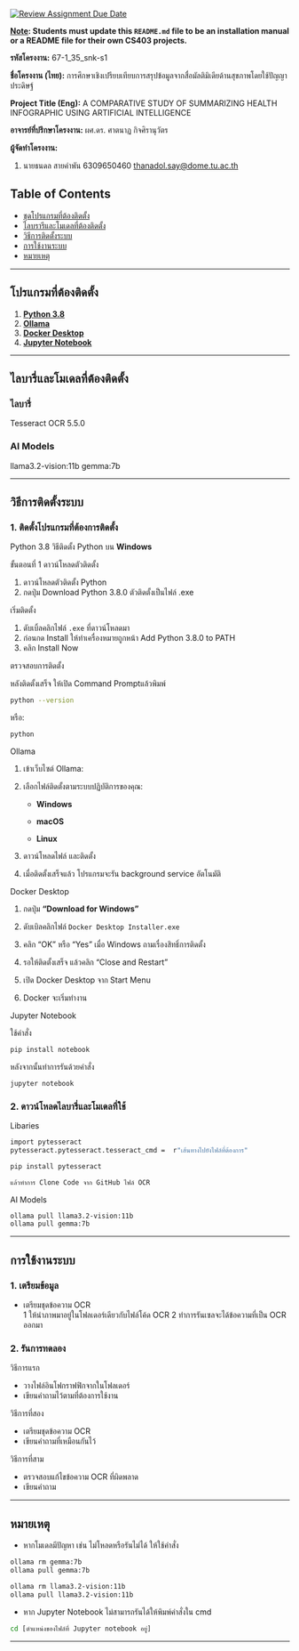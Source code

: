 [![Review Assignment Due Date](https://classroom.github.com/assets/deadline-readme-button-22041afd0340ce965d47ae6ef1cefeee28c7c493a6346c4f15d667ab976d596c.svg)](https://classroom.github.com/a/w8H8oomW)

**<ins>Note</ins>: Students must update this `README.md` file to be an installation manual or a README file for their own CS403 projects.**

**รหัสโครงงาน:** 67-1_35_snk-s1

**ชื่อโครงงาน (ไทย):** การศึกษาเชิงเปรียบเทียบการสรุปข้อมูลจากสื่อมัลติมิเดียด้านสุขภาพโดยใช้ปัญญาประดิษฐ์

**Project Title (Eng):** A COMPARATIVE STUDY OF SUMMARIZING HEALTH INFOGRAPHIC USING ARTIFICIAL INTELLIGENCE

**อาจารย์ที่ปรึกษาโครงงาน:** ผศ.ดร. ศาตนาฏ กิจศิรานุวัตร

**ผู้จัดทำโครงงาน:** 
1. นายธนดล สายคำพัน 6309650460  thanadol.say@dome.tu.ac.th


## Table of Contents

- [ชุดโปรแกรมที่ต้องติดตั้ง](#ชุดโปรแกรมที่ต้องติดตั้ง)
- [ไลบรารีและโมเดลที่ต้องติดตั้ง](#ไลบรารีและโมเดลที่ต้องติดตั้ง)
- [วิธีการติดตั้งระบบ](#วิธีการติดตั้งระบบ)
- [การใช้งานระบบ](#การใช้งานระบบ)
- [หมายเหตุ](#หมายเหตุ)

---

## โปรแกรมที่ต้องติดตั้ง

1. [**Python 3.8**](https://www.python.org/downloads/)
2. [**Ollama**](https://ollama.com/download)
3. [**Docker Desktop**](https://www.docker.com/products/docker-desktop) 
4. [**Jupyter Notebook**](https://jupyter.org/install)

---

##  ไลบารี่และโมเดลที่ต้องติดตั้ง

### ไลบารี่
Tesseract OCR 5.5.0

###  AI Models 
llama3.2-vision:11b
gemma:7b

----------

## วิธีการติดตั้งระบบ

### 1. ติดตั้งโปรแกรมที่ต้องการติดตั้ง

Python 3.8
วิธีติดตั้ง Python บน **Windows**

ขั้นตอนที่ 1 ดาวน์โหลดตัวติดตั้ง
1. ดาวน์โหลดตัวติดตั้ง Python
2.  กดปุ่ม Download Python 3.8.0
    ตัวติดตั้งเป็นไฟล์ .exe
    
เริ่มติดตั้ง

1.  ดับเบิ้ลคลิกไฟล์ `.exe` ที่ดาวน์โหลดมา
2.  ก่อนกด Install ให้ทำเครื่องหมายถูกหน้า Add Python 3.8.0 to PATH       
3.  คลิก Install Now
   
ตรวจสอบการติดตั้ง

หลังติดตั้งเสร็จ ให้เปิด Command Promptแล้วพิมพ์

```bash
python --version 
```

หรือ:


```bash
python
```
Ollama
1.  เข้าเว็บไซต์ Ollama: 
   
2.  เลือกไฟล์ติดตั้งตามระบบปฏิบัติการของคุณ:
    
    -   **Windows**
        
    -   **macOS**
        
    -   **Linux**
        
3.  ดาวน์โหลดไฟล์ และติดตั้ง
        
4.  เมื่อติดตั้งเสร็จแล้ว โปรแกรมจะรัน background service อัตโนมัติ

Docker Desktop
1. กดปุ่ม **“Download for Windows”** 
    
2. ดับเบิลคลิกไฟล์ `Docker Desktop Installer.exe`
    
2.  คลิก “OK” หรือ “Yes” เมื่อ Windows ถามเรื่องสิทธิ์การติดตั้ง
    
3.  รอให้ติดตั้งเสร็จ แล้วคลิก “Close and Restart” 
    
4.  เปิด Docker Desktop จาก Start Menu
 
5.  Docker จะเริ่มทำงาน 

Jupyter Notebook

ใช้คำสั่ง
```bash
pip install notebook
```
หลังจากนั้นทำการรันด้วยคำสั่ง
```bash
jupyter notebook
```

### 2. ดาวน์โหลดไลบารี่และโมเดลที่ใช้

Libaries

```bash
import pytesseract
pytesseract.pytesseract.tesseract_cmd =  r"เส้นทางไปยังไฟล์ที่ต้องการ"

pip install pytesseract

แล้วทำการ Clone Code จาก GitHub ไฟล์ OCR
```
AI Models 

```bash
ollama pull llama3.2-vision:11b
ollama pull gemma:7b
```
----------

## การใช้งานระบบ

### 1. เตรียมข้อมูล
- เตรียมชุดข้อความ OCR    
1 ให้นำภาพมาอยู่ในโฟลเดอร์เดียวกับไฟล์โค้ด OCR 
2 ทำการรันเซลจะได้ข้อความที่เป็น OCR ออกมา

### 2. รันการทดลอง
วิธีการแรก
-   วางไฟล์อินโฟกราฟฟิกจากในโฟลเดอร์ 
-   เขียนคำถามไว้ตามที่ต้องการใช้งาน

วิธีการที่สอง

- เตรียมชุดข้อความ OCR    
- เขียนคำถามที่เหมือนกันไว้


วิธีการที่สาม

- ตรวจสอบแก้ไขข้อความ OCR ที่ผิดพลาด
- เขียนคำถาม

---
## หมายเหตุ

-   หากโมเดลมีปัญหา เช่น ไม่โหลดหรือรันไม่ได้ ให้ใช้คำสั่ง
    
```bash
ollama rm gemma:7b
ollama pull gemma:7b

ollama rm llama3.2-vision:11b
ollama pull llama3.2-vision:11b
```

-   หาก Jupyter Notebook ไม่สามารถรันได้ให้พิมพ์คำสั่งใน cmd  

 ```bash
 cd [ตำแหน่งของไฟล์ที่ Jupyter notebook อยู่] 
```
    
----------

